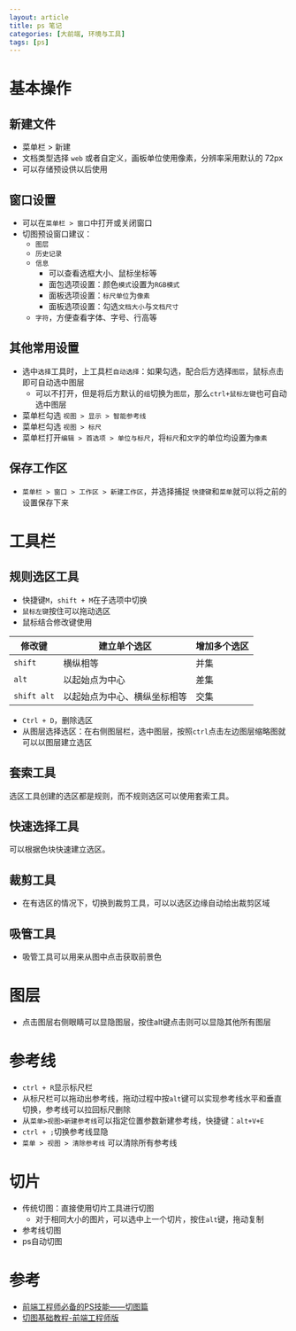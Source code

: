 ```yaml
---
layout: article
title: ps 笔记
categories: [大前端, 环境与工具]
tags: [ps]
---
```


# 基本操作

## 新建文件

- 菜单栏 > 新建
- 文档类型选择 `web` 或者自定义，画板单位使用像素，分辨率采用默认的 72px
- 可以存储预设供以后使用

## 窗口设置

- 可以在`菜单栏 > 窗口`中打开或关闭窗口
- 切图预设窗口建议：
  - `图层`
  - `历史记录`
  - `信息`
    - 可以查看选框大小、鼠标坐标等
    - 面包选项设置：颜色`模式`设置为`RGB模式`
    - 面板选项设置：`标尺单位`为`像素`
    - 面板选项设置：勾选`文档大小`与`文档尺寸`
  - `字符`，方便查看字体、字号、行高等

## 其他常用设置

- 选中`选择`工具时，上工具栏`自动选择`：如果勾选，配合后方选择`图层`，鼠标点击即可自动选中图层
  - 可以不打开，但是将后方默认的`组`切换为`图层`，那么`ctrl+鼠标左键`也可自动选中图层
- 菜单栏勾选 `视图 > 显示 > 智能参考线`
- 菜单栏勾选 `视图 > 标尺`
- 菜单栏打开`编辑 > 首选项 > 单位与标尺`，将`标尺`和`文字`的单位均设置为`像素`

## 保存工作区

- `菜单栏 > 窗口 > 工作区 > 新建工作区`，并选择捕捉 `快捷键`和`菜单`就可以将之前的设置保存下来

# 工具栏

## 规则选区工具

- 快捷键`M`，`shift + M`在子选项中切换
- `鼠标左键`按住可以拖动选区
- 鼠标结合修改键使用

| 修改键      | 建立单个选区                 | 增加多个选区 |
| ----------- | ---------------------------- | ------------ |
| `shift`     | 横纵相等                     | 并集         |
| `alt`       | 以起始点为中心               | 差集         |
| `shift alt` | 以起始点为中心、横纵坐标相等 | 交集         |

- `Ctrl + D`，删除选区
- 从图层选择选区：在右侧图层栏，选中图层，按照`ctrl`点击左边图层缩略图就可以以图层建立选区

## 套索工具

选区工具创建的选区都是规则，而不规则选区可以使用套索工具。

## 快速选择工具

可以根据色块快速建立选区。

## 裁剪工具

- 在有选区的情况下，切换到裁剪工具，可以以选区边缘自动给出裁剪区域

## 吸管工具

- 吸管工具可以用来从图中点击获取前景色

# 图层

- 点击图层右侧眼睛可以显隐图层，按住alt键点击则可以显隐其他所有图层

# 参考线

- `ctrl + R`显示标尺栏
- 从标尺栏可以拖动出参考线，拖动过程中按`alt`键可以实现参考线水平和垂直切换，参考线可以拉回标尺删除
- 从`菜单>视图>新建参考线`可以指定位置参数新建参考线，快捷键：`alt+V+E`
- `ctrl + ;`切换参考线显隐
- `菜单 > 视图 > 清除参考线` 可以清除所有参考线

# 切片

- 传统切图：直接使用切片工具进行切图
  + 对于相同大小的图片，可以选中上一个切片，按住`alt`键，拖动复制
- 参考线切图
- ps自动切图

# 参考

- [前端工程师必备的PS技能——切图篇](https://www.imooc.com/learn/506)
- [切图基础教程-前端工程师版](https://www.imooc.com/learn/1228)


